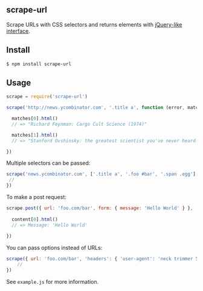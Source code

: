 ## scrape-url

Scrape URLs with CSS selectors and returns elements with [jQuery-like interface](http://npmjs.org/cheerio).

## Install

```bash
$ npm install scrape-url
```

## Usage

```js
scrape = require('scrape-url')

scrape('http://news.ycombinator.com', '.title a', function (error, matches) {

  matches[0].html()
  // => "Richard Feynman: Cargo Cult Science (1974)"

  matches[1].html()
  // => "Stanford Ovshinsky: the greatest scientist you've never heard of"

})
```

Multiple selectors can be passed:

```js
scrape('news.ycombinator.com', ['.title a', '.foo #bar', '.span .egg'], function (error, titles, foobar, spaneggs) {
 //
})
```

To make a post request:

```js
scrape.post({ url: 'foo.com/bar', form: { message: 'Hello World' } }, ['body .content'], function  (error, content) {
  
  content[0].html()
  // => Message: 'Hello World'
  
})
```

You can pass options instead of URLs:

```js
scrape({ url: 'foo.com/bar', 'headers': { 'user-agent': 'neck trimmer 5.0' } }, ['h1.title'], function (error, titles) {
    //    
})
```

See `example.js` for more information.

